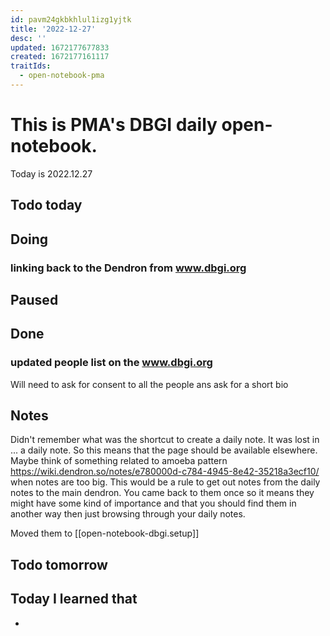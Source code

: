 ```yaml
---
id: pavm24gkbkhlul1izg1yjtk
title: '2022-12-27'
desc: ''
updated: 1672177677833
created: 1672177161117
traitIds:
  - open-notebook-pma
---
```


# This is PMA's DBGI daily open-notebook.

Today is 2022.12.27

## Todo today

###
###
###

## Doing
### linking back to the Dendron from www.dbgi.org


## Paused

## Done

### updated people list on the www.dbgi.org
  Will need to ask for consent to all the people ans ask for a short bio



## Notes

Didn't remember what was the shortcut to create a daily note. 
It was lost in ... a daily note. So this means that the page should be available elsewhere. 
Maybe think of something related to amoeba pattern https://wiki.dendron.so/notes/e780000d-c784-4945-8e42-35218a3ecf10/ when notes are too big.
This would be a rule to get out notes from the daily notes to the main dendron. You came back to them once so it means they might have some kind of importance and that you should find them in another way then just browsing through your daily notes.

Moved them to [[open-notebook-dbgi.setup]]



## Todo tomorrow

###
###
###


## Today I learned that

- 
